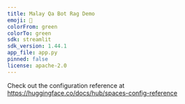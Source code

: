 ```yaml
---
title: Malay Qa Bot Rag Demo
emoji: 🐢
colorFrom: green
colorTo: green
sdk: streamlit
sdk_version: 1.44.1
app_file: app.py
pinned: false
license: apache-2.0
---
```


Check out the configuration reference at https://huggingface.co/docs/hub/spaces-config-reference
